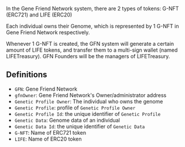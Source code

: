 In the Gene Friend Network system, there are 2 types of tokens: G-NFT (ERC721) and LIFE (ERC20)

Each individual owns their Genome, which is represented by 1 G-NFT in Gene Friend Network respectively.

Whenever 1 G-NFT is created, the GFN system will generate a certain amount of LIFE tokens, and transfer them to a
multi-sign wallet (named LIFETreasury). GFN Founders will be the managers of LIFETreasury.

## Definitions

- `GFN`: Gene Friend Network
- `gfnOwner`: Gene Friend Network's Owner/administrator address
- `Genetic Profile Owner`: The individual who owns the genome
- `Genetic Profile`: profile of `Genetic Profile Owner`
- `Genetic Profile Id`: the unique identifier of `Genetic Profile`
- `Genetic Data`: Genome data of an individual
- `Genetic Data Id`: the unique identifier of `Genetic Data`
- `G-NFT`: Name of ERC721 token
- `LIFE`: Name of ERC20 token

